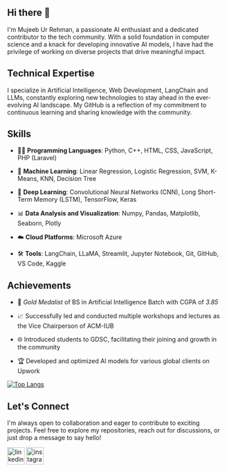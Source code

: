 ## Hi there 👋
I'm Mujeeb Ur Rehman, a passionate AI enthusiast and a dedicated contributor to the tech community. With a solid foundation in computer science and a knack for developing innovative AI models, I have had the privilege of working on diverse projects that drive meaningful impact.

## Technical Expertise

I specialize in Artificial Intelligence, Web Development, LangChain and LLMs, constantly exploring new technologies to stay ahead in the ever-evolving AI landscape. My GitHub is a reflection of my commitment to continuous learning and sharing knowledge with the community.


## Skills

* 👨‍💻 **Programming Languages**: Python, C++, HTML, CSS, JavaScript, PHP (Laravel)

* 🧠 **Machine Learning**: Linear Regression, Logistic Regression, SVM, K-Means, KNN, Decision Tree

* 🤖 **Deep Learning**: Convolutional Neural Networks (CNN), Long Short-Term Memory (LSTM), TensorFlow, Keras

* 📊 **Data Analysis and Visualization**: Numpy, Pandas, Matplotlib, Seaborn, Plotly

* ☁️ **Cloud Platforms**: Microsoft Azure

* 🛠️ **Tools**: LangChain, LLaMA, Streamlit, Jupyter Notebook, Git, GitHub, VS Code, Kaggle


## Achievements

* 🏅 *Gold Medalist* of BS in Artificial Intelligence Batch with CGPA of *3.85*

* 📈 Successfully led and conducted multiple workshops and lectures as the Vice Chairperson of ACM-IUB

* 🌐 Introduced students to GDSC, facilitating their joining and growth in the community

* 🏆 Developed and optimized AI models for various global clients on Upwork


[![Top Langs](https://github-readme-stats.vercel.app/api/top-langs/?username=mohMujeeb)](https://github.com/anuraghazra/github-readme-stats)


## Let's Connect

I'm always open to collaboration and eager to contribute to exciting projects. Feel free to explore my repositories, reach out for discussions, or just drop a message to say hello!

[<img src='https://cdn.jsdelivr.net/npm/simple-icons@3.0.1/icons/linkedin.svg' alt='linkedin' height='40'>](https://www.linkedin.com/in/https://www.linkedin.com/in/mujeeb-ur-rehman-146aa2250//)  [<img src='https://cdn.jsdelivr.net/npm/simple-icons@3.0.1/icons/instagram.svg' alt='instagram' height='40'>](https://www.instagram.com/muuuuujeeb/)  
